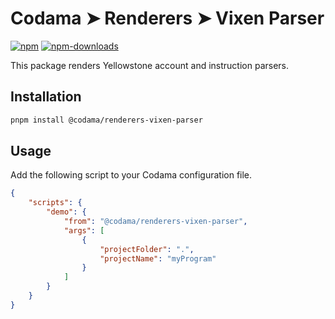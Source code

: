 # Codama ➤ Renderers ➤ Vixen Parser

[![npm][npm-image]][npm-url]
[![npm-downloads][npm-downloads-image]][npm-url]

[npm-downloads-image]: https://img.shields.io/npm/dm/@codama/renderers-vixen-parser.svg?style=flat
[npm-image]: https://img.shields.io/npm/v/@codama/renderers-vixen-parser.svg?style=flat&label=%40codama%2Frenderers-vixen-parser
[npm-url]: https://www.npmjs.com/package/@codama/renderers-vixen-parser

This package renders Yellowstone account and instruction parsers.

## Installation

```sh
pnpm install @codama/renderers-vixen-parser
```

## Usage

Add the following script to your Codama configuration file.

```json
{
    "scripts": {
        "demo": {
            "from": "@codama/renderers-vixen-parser",
            "args": [
                {
                    "projectFolder": ".",
                    "projectName": "myProgram"
                }
            ]
        }
    }
}
```
